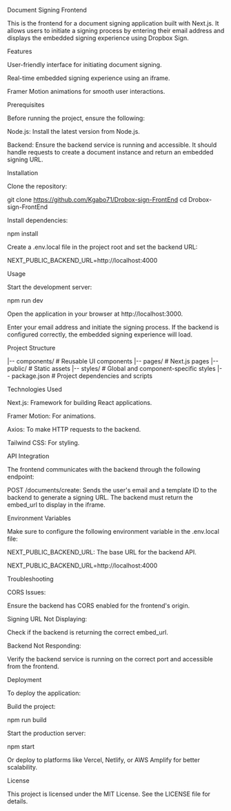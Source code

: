 Document Signing Frontend

This is the frontend for a document signing application built with Next.js. It allows users to initiate a signing process by entering their email address and displays the embedded signing experience using Dropbox Sign.

Features

User-friendly interface for initiating document signing.

Real-time embedded signing experience using an iframe.

Framer Motion animations for smooth user interactions.

Prerequisites

Before running the project, ensure the following:

Node.js: Install the latest version from Node.js.

Backend: Ensure the backend service is running and accessible. It should handle requests to create a document instance and return an embedded signing URL.

Installation

Clone the repository:

git clone https://github.com/Kgabo71/Drobox-sign-FrontEnd
cd Drobox-sign-FrontEnd 

Install dependencies:

npm install

Create a .env.local file in the project root and set the backend URL:

NEXT_PUBLIC_BACKEND_URL=http://localhost:4000

Usage

Start the development server:

npm run dev

Open the application in your browser at http://localhost:3000.

Enter your email address and initiate the signing process. If the backend is configured correctly, the embedded signing experience will load.

Project Structure

|-- components/         # Reusable UI components
|-- pages/              # Next.js pages
|-- public/             # Static assets
|-- styles/             # Global and component-specific styles
|-- package.json        # Project dependencies and scripts

Technologies Used

Next.js: Framework for building React applications.

Framer Motion: For animations.

Axios: To make HTTP requests to the backend.

Tailwind CSS: For styling.

API Integration

The frontend communicates with the backend through the following endpoint:

POST /documents/create: Sends the user's email and a template ID to the backend to generate a signing URL. The backend must return the embed_url to display in the iframe.

Environment Variables

Make sure to configure the following environment variable in the .env.local file:

NEXT_PUBLIC_BACKEND_URL: The base URL for the backend API.



NEXT_PUBLIC_BACKEND_URL=http://localhost:4000

Troubleshooting

CORS Issues:

Ensure the backend has CORS enabled for the frontend's origin.

Signing URL Not Displaying:

Check if the backend is returning the correct embed_url.

Backend Not Responding:

Verify the backend service is running on the correct port and accessible from the frontend.

Deployment

To deploy the application:

Build the project:

npm run build

Start the production server:

npm start

Or deploy to platforms like Vercel, Netlify, or AWS Amplify for better scalability.

License

This project is licensed under the MIT License. See the LICENSE file for details.

